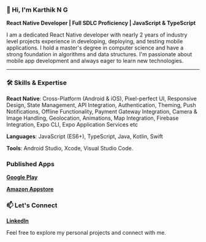 ### 👋 Hi, I'm Karthik N G

**React Native Developer | Full SDLC Proficiency | JavaScript & TypeScript**

I am a dedicated React Native developer with nearly 2 years of industry level projects experience in developing, deploying, and testing mobile applications. I hold a master's degree in computer science and have a strong foundation in algorithms and data structures. I'm passionate about mobile app development and always eager to learn new technologies.

---

### 🛠️ Skills & Expertise

**React Native**: Cross-Platform (Android & iOS), Pixel-perfect UI, Responsive Design, State Management, API Integration, Authentication, Theming, Push Notifications, Offline Functionality, Payment Gateway Integration, Camera & Image Handling, Geolocation, Animations, Map Integration, Firebase Integration, Expo CLI, Expo Application Services etc

**Languages**: JavaScript (ES6+), TypeScript, Java, Kotlin, Swift

**Tools**: Android Studio, Xcode, Visual Studio Code.

### Published Apps

**[Google Play](https://play.google.com/store/apps/dev?id=5651179935012434288&hl=en_US)**

**[Amazon Appstore](https://www.amazon.com/Apps-Games-Karthik-N-G/s?rh=n%3A2350149011%2Cp_4%3AKarthik+N+G)**

### 📫 Let's Connect

**[LinkedIn](https://www.linkedin.com/in/karthik-n-g-84aa071a2)**

Feel free to explore my personal projects and connect with me.

